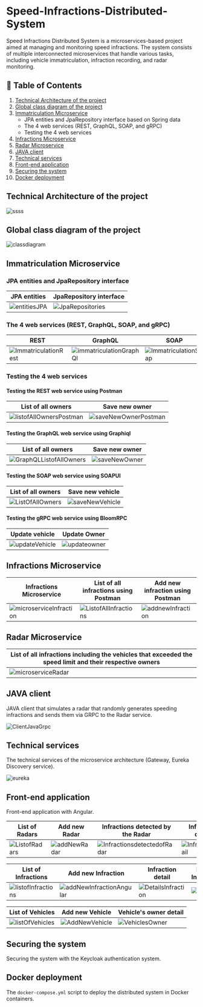 # Speed-Infractions-Distributed-System

Speed Infractions Distributed System is a microservices-based project aimed at managing and monitoring speed infractions. The system consists of multiple interconnected microservices that handle various tasks, including vehicle immatriculation, infraction recording, and radar monitoring.

##  :bookmark_tabs: Table of Contents 
1. [Technical Architecture of the project](#technical-architecture-of-the-project)
2. [Global class diagram of the project](#global-class-diagram-of-the-project)
3. [Immatriculation Microservice](#immatriculation-microservice)
    - JPA entities and JpaRepository interface based on Spring data
    - The 4 web services (REST, GraphQL, SOAP, and gRPC)
    - Testing the 4 web services
4. [Infractions Microservice](#infractions-microservice)
5. [Radar Microservice](#radar-microservice)
6. [JAVA client](#java-client)
7. [Technical services](#technical-services)
8. [Front-end application](#front-end-application)
9. [Securing the system](#securing-the-system)
10. [Docker deployment](#docker-deployment)

## Technical Architecture of the project

![ssss](https://github.com/oumaimabenaboud/Speed-Infractions-Distributed-System/assets/120368654/eb79a081-54a7-4a6a-9f14-5d1b916eded4)


## Global class diagram of the project

![classdiagram](https://github.com/oumaimabenaboud/Speed-Infractions-Distributed-System/assets/120368654/95815ae3-cc78-447d-a1cd-2035f67edf12)


## Immatriculation Microservice

### JPA entities and JpaRepository interface

| JPA entities | JpaRepository interface |
| --- | --- |
| ![entitiesJPA](https://github.com/oumaimabenaboud/Speed-Infractions-Distributed-System/assets/120368654/0eb871cc-acd8-49f9-8127-fa7ada75dfc9) | ![JpaRepositories](https://github.com/oumaimabenaboud/Speed-Infractions-Distributed-System/assets/120368654/a95abee7-5719-4db9-9ae7-ebbe1eb77751) |

### The 4 web services (REST, GraphQL, SOAP, and gRPC)

| REST | GraphQL | SOAP | gRPC |
| --- | --- | --- | --- |
| ![ImmatriculationRest](https://github.com/oumaimabenaboud/Speed-Infractions-Distributed-System/assets/120368654/4aba780a-68d0-4313-87bc-a4d3daab02a3) | ![immatriculationGraphQl](https://github.com/oumaimabenaboud/Speed-Infractions-Distributed-System/assets/120368654/a39023cd-df97-434a-9102-067170b8383f) | ![ImmatriculationSoap](https://github.com/oumaimabenaboud/Speed-Infractions-Distributed-System/assets/120368654/db178b91-b467-4edb-b43b-39be0e32d24d) | ![immatriculatioGrpc](https://github.com/oumaimabenaboud/Speed-Infractions-Distributed-System/assets/120368654/19e285e0-347b-47b8-b292-8da44cbdee47) |

### Testing the 4 web services

#### Testing the REST web service using Postman

| List of all owners | Save new owner |
| --- | --- |
| ![listofAllOwnersPostman](https://github.com/oumaimabenaboud/Speed-Infractions-Distributed-System/assets/120368654/871ef92b-c47f-4898-a869-de28b51d9fb8) | ![saveNewOwnerPostman](https://github.com/oumaimabenaboud/Speed-Infractions-Distributed-System/assets/120368654/36e78218-c46d-4171-b597-1b80553c8e06) |

#### Testing the GraphQL web service using Graphiql

| List of all owners | Save new owner |
| --- | --- |
| ![GraphQLListofAllOwners](https://github.com/oumaimabenaboud/Speed-Infractions-Distributed-System/assets/120368654/7880e62f-5a5c-4be0-8453-1f30ab7cfc7f) | ![saveNewOwner](https://github.com/oumaimabenaboud/Speed-Infractions-Distributed-System/assets/120368654/cd46556d-6a70-490c-80c9-db140edd3442) |

#### Testing the SOAP web service using SOAPUI

| List of all owners | Save new vehicle |
| --- | --- |
| ![ListOfAllOwners](https://github.com/oumaimabenaboud/Speed-Infractions-Distributed-System/assets/120368654/42c56a8c-cfd9-424b-9998-67eb79d4b7e1) | ![saveNewVehicle](https://github.com/oumaimabenaboud/Speed-Infractions-Distributed-System/assets/120368654/96f2272e-b181-4d70-89c9-987632c918b4) |

#### Testing the gRPC web service using BloomRPC

| Update vehicle | Update Owner |
| --- | --- |
| ![updateVehicle](https://github.com/oumaimabenaboud/Speed-Infractions-Distributed-System/assets/120368654/8292a976-9761-4033-b974-5c87cdaa3e65) | ![updateowner](https://github.com/oumaimabenaboud/Speed-Infractions-Distributed-System/assets/120368654/6b0589e6-d3be-4c64-a367-28face6be544) |

## Infractions Microservice

| Infractions Microservice | List of all infractions using Postman | Add new infraction using Postman |
| --- | --- | --- |
| ![microserviceInfraction](https://github.com/oumaimabenaboud/Speed-Infractions-Distributed-System/assets/120368654/325a4210-af61-4199-a98a-11cbf7f38b6e) | ![ListofAllInfractions](https://github.com/oumaimabenaboud/Speed-Infractions-Distributed-System/assets/120368654/a9c0e55c-cbeb-48b2-b176-8039afebc676) | ![addnewInfraction](https://github.com/oumaimabenaboud/Speed-Infractions-Distributed-System/assets/120368654/e1625366-af97-46f4-89ce-27fd60633672) |

## Radar Microservice

| List of all infractions including the vehicles that exceeded the speed limit and their respective owners |
| --- |
| ![microserviceRadar](https://github.com/oumaimabenaboud/Speed-Infractions-Distributed-System/assets/120368654/7e6bcd05-f244-465b-b772-e470a4069b60) |

## JAVA client

JAVA client that simulates a radar that randomly generates speeding infractions and sends them via GRPC to the Radar service.

![ClientJavaGrpc](https://github.com/oumaimabenaboud/Speed-Infractions-Distributed-System/assets/120368654/217ba41e-5cb3-4c42-9cbf-29e86b466dc2)

## Technical services

The technical services of the microservice architecture (Gateway, Eureka Discovery service).

![eureka](https://github.com/oumaimabenaboud/Speed-Infractions-Distributed-System/assets/120368654/03aa1160-a0b2-4587-9323-2d730043e44a)

## Front-end application

Front-end application with Angular.

| List of Radars | Add new Radar | Infractions detected by the Radar | Infraction detail |
| --- | --- | --- | --- |
| ![ListofRadars](https://github.com/oumaimabenaboud/Speed-Infractions-Distributed-System/assets/120368654/c4f64def-e555-4517-8894-e54085ba8fc8) | ![addNewRadar](https://github.com/oumaimabenaboud/Speed-Infractions-Distributed-System/assets/120368654/55a4660b-ec63-496a-a3bf-845b9753c4e7) | ![InfractionsdetectedofRadar](https://github.com/oumaimabenaboud/Speed-Infractions-Distributed-System/assets/120368654/292aaca3-9cc3-4ae8-9c99-ce50ee7c9bb3) | ![Infractiondetail](https://github.com/oumaimabenaboud/Speed-Infractions-Distributed-System/assets/120368654/24384bda-35ca-454c-a5c8-193195c10200) |

| List of Infractions | Add new Infraction | Infraction detail | Delete Infraction |
| --- | --- | --- | --- |
| ![listofInfractions](https://github.com/oumaimabenaboud/Speed-Infractions-Distributed-System/assets/120368654/11db2002-60bb-488f-8c33-3e40137a12bb) | ![addNewInfractionAngular](https://github.com/oumaimabenaboud/Speed-Infractions-Distributed-System/assets/120368654/25609132-7331-4e93-907d-48c53f7b0e3b) | ![DetailsInfraction](https://github.com/oumaimabenaboud/Speed-Infractions-Distributed-System/assets/120368654/6204e786-eb05-48ce-9c7a-24773edd3871) | ![image](https://github.com/oumaimabenaboud/Speed-Infractions-Distributed-System/assets/120368654/d3d21335-4615-43c9-b801-202d86c5d704)


| List of Vehicles | Add new Vehicle | Vehicle's owner detail |
| --- | --- | --- |
| ![listOfVehicles](https://github.com/oumaimabenaboud/Speed-Infractions-Distributed-System/assets/120368654/e3bafea3-f226-444b-a19b-95f4ab6be27a) | ![AddNewVehicle](https://github.com/oumaimabenaboud/Speed-Infractions-Distributed-System/assets/120368654/9fb8adca-6d9d-408b-9837-5b1bbea2c657) | ![VehiclesOwner](https://github.com/oumaimabenaboud/Speed-Infractions-Distributed-System/assets/120368654/83fca0b2-ba7d-4343-8c84-1c88d3b45815) |

## Securing the system

Securing the system with the Keycloak authentication system.



## Docker deployment

The `docker-compose.yml` script to deploy the distributed system in Docker containers.

